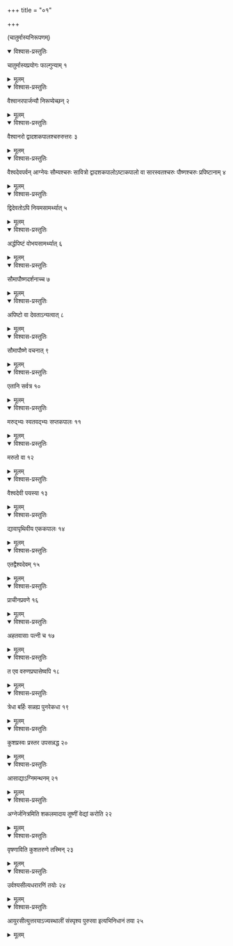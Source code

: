+++
title = "०१"

+++
  
(चातुर्मास्यनिरूपणम्)



<details open><summary>विश्वास-प्रस्तुतिः</summary>

चातुर्मास्यप्रयोगः फाल्गुन्याम् १
</details>

<details><summary>मूलम्</summary>

चातुर्मास्यप्रयोगः फाल्गुन्याम् १
</details>


<details open><summary>विश्वास-प्रस्तुतिः</summary>

वैश्वानरपार्जन्यौ निरूप्येच्छन् २
</details>

<details><summary>मूलम्</summary>

वैश्वानरपार्जन्यौ निरूप्येच्छन् २
</details>


<details open><summary>विश्वास-प्रस्तुतिः</summary>

वैश्वानरो द्वादशकपालश्चरुरुत्तरः ३
</details>

<details><summary>मूलम्</summary>

वैश्वानरो द्वादशकपालश्चरुरुत्तरः ३
</details>


<details open><summary>विश्वास-प्रस्तुतिः</summary>

वैश्वदेवपर्वन् आग्नेयः सौम्यश्चरुः सावित्रो द्वादशकपालोऽष्टाकपालो वा सारस्वतश्चरुः पौष्णश्चरुः प्रपिष्टानाम् ४
</details>

<details><summary>मूलम्</summary>

वैश्वदेवपर्वन् आग्नेयः सौम्यश्चरुः सावित्रो द्वादशकपालोऽष्टाकपालो वा सारस्वतश्चरुः पौष्णश्चरुः प्रपिष्टानाम् ४
</details>


<details open><summary>विश्वास-प्रस्तुतिः</summary>

द्विदेवतोऽपि नियमसामर्थ्यात् ५
</details>

<details><summary>मूलम्</summary>

द्विदेवतोऽपि नियमसामर्थ्यात् ५
</details>


<details open><summary>विश्वास-प्रस्तुतिः</summary>

अर्द्धपिष्टं वोभयसामर्थ्यात् ६
</details>

<details><summary>मूलम्</summary>

अर्द्धपिष्टं वोभयसामर्थ्यात् ६
</details>


<details open><summary>विश्वास-प्रस्तुतिः</summary>

सौमापौष्णदर्शनाच्च ७
</details>

<details><summary>मूलम्</summary>

सौमापौष्णदर्शनाच्च ७
</details>


<details open><summary>विश्वास-प्रस्तुतिः</summary>

अपिष्टो वा देवताऽन्यत्वात् ८
</details>

<details><summary>मूलम्</summary>

अपिष्टो वा देवताऽन्यत्वात् ८
</details>


<details open><summary>विश्वास-प्रस्तुतिः</summary>

सौमापौष्णे वचनात् ९
</details>

<details><summary>मूलम्</summary>

सौमापौष्णे वचनात् ९
</details>


<details open><summary>विश्वास-प्रस्तुतिः</summary>

एतानि सर्वत्र १०
</details>

<details><summary>मूलम्</summary>

एतानि सर्वत्र १०
</details>


<details open><summary>विश्वास-प्रस्तुतिः</summary>

मरुद्भ्यः स्वतवद्भ्यः सप्तकपालः ११
</details>

<details><summary>मूलम्</summary>

मरुद्भ्यः स्वतवद्भ्यः सप्तकपालः ११
</details>


<details open><summary>विश्वास-प्रस्तुतिः</summary>

मरुतो वा १२
</details>

<details><summary>मूलम्</summary>

मरुतो वा १२
</details>


<details open><summary>विश्वास-प्रस्तुतिः</summary>

वैश्वदेवी पयस्या १३
</details>

<details><summary>मूलम्</summary>

वैश्वदेवी पयस्या १३
</details>


<details open><summary>विश्वास-प्रस्तुतिः</summary>

द्यावापृथिवीय एककपालः १४
</details>

<details><summary>मूलम्</summary>

द्यावापृथिवीय एककपालः १४
</details>


<details open><summary>विश्वास-प्रस्तुतिः</summary>

एतद्वैश्वदेवम् १५
</details>

<details><summary>मूलम्</summary>

एतद्वैश्वदेवम् १५
</details>


<details open><summary>विश्वास-प्रस्तुतिः</summary>

प्राचीनप्रवणे १६
</details>

<details><summary>मूलम्</summary>

प्राचीनप्रवणे १६
</details>


<details open><summary>विश्वास-प्रस्तुतिः</summary>

अहतवासाः पत्नी च १७
</details>

<details><summary>मूलम्</summary>

अहतवासाः पत्नी च १७
</details>


<details open><summary>विश्वास-प्रस्तुतिः</summary>

त एव वरुणप्रघासेष्वपि १८
</details>

<details><summary>मूलम्</summary>

त एव वरुणप्रघासेष्वपि १८
</details>


<details open><summary>विश्वास-प्रस्तुतिः</summary>

त्रेधा बर्हिः सन्नह्य पुनरेकधा १९
</details>

<details><summary>मूलम्</summary>

त्रेधा बर्हिः सन्नह्य पुनरेकधा १९
</details>


<details open><summary>विश्वास-प्रस्तुतिः</summary>

कुशप्रस्वः प्रस्तर उपसन्नद्ध २०
</details>

<details><summary>मूलम्</summary>

कुशप्रस्वः प्रस्तर उपसन्नद्ध २०
</details>


<details open><summary>विश्वास-प्रस्तुतिः</summary>

आसाद्याऽग्निमन्थनम् २१
</details>

<details><summary>मूलम्</summary>

आसाद्याऽग्निमन्थनम् २१
</details>


<details open><summary>विश्वास-प्रस्तुतिः</summary>

अग्नेर्जनित्रमिति शकलमादाय तूष्णीं वेद्यां करोति २२
</details>

<details><summary>मूलम्</summary>

अग्नेर्जनित्रमिति शकलमादाय तूष्णीं वेद्यां करोति २२
</details>


<details open><summary>विश्वास-प्रस्तुतिः</summary>

वृषणाविति कुशतरुणे तस्मिन् २३
</details>

<details><summary>मूलम्</summary>

वृषणाविति कुशतरुणे तस्मिन् २३
</details>


<details open><summary>विश्वास-प्रस्तुतिः</summary>

उर्वश्यसीत्यधरारणिं तयोः २४
</details>

<details><summary>मूलम्</summary>

उर्वश्यसीत्यधरारणिं तयोः २४
</details>


<details open><summary>विश्वास-प्रस्तुतिः</summary>

आयुरसीत्युत्तरयाऽज्यस्थालीं संस्पृश्य पुरुरवा इत्यभिनिधानं तया २५
</details>

<details><summary>मूलम्</summary>

आयुरसीत्युत्तरयाऽज्यस्थालीं संस्पृश्य पुरुरवा इत्यभिनिधानं तया २५
</details>
